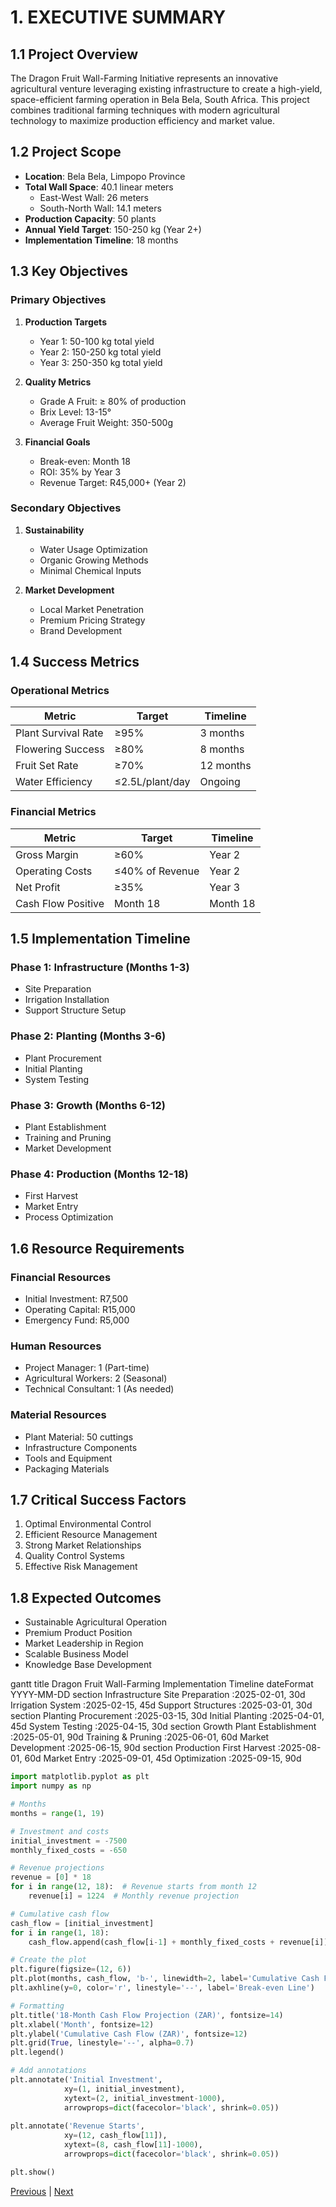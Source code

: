 # 1. EXECUTIVE SUMMARY

## 1.1 Project Overview
The Dragon Fruit Wall-Farming Initiative represents an innovative agricultural venture leveraging existing infrastructure to create a high-yield, space-efficient farming operation in Bela Bela, South Africa. This project combines traditional farming techniques with modern agricultural technology to maximize production efficiency and market value.

## 1.2 Project Scope
- **Location**: Bela Bela, Limpopo Province
- **Total Wall Space**: 40.1 linear meters
  - East-West Wall: 26 meters
  - South-North Wall: 14.1 meters
- **Production Capacity**: 50 plants
- **Annual Yield Target**: 150-250 kg (Year 2+)
- **Implementation Timeline**: 18 months

## 1.3 Key Objectives

### Primary Objectives
1. **Production Targets**
   - Year 1: 50-100 kg total yield
   - Year 2: 150-250 kg total yield
   - Year 3: 250-350 kg total yield

2. **Quality Metrics**
   - Grade A Fruit: ≥ 80% of production
   - Brix Level: 13-15°
   - Average Fruit Weight: 350-500g

3. **Financial Goals**
   - Break-even: Month 18
   - ROI: 35% by Year 3
   - Revenue Target: R45,000+ (Year 2)

### Secondary Objectives
1. **Sustainability**
   - Water Usage Optimization
   - Organic Growing Methods
   - Minimal Chemical Inputs

2. **Market Development**
   - Local Market Penetration
   - Premium Pricing Strategy
   - Brand Development

## 1.4 Success Metrics

### Operational Metrics
| Metric | Target | Timeline |
|--------|---------|----------|
| Plant Survival Rate | ≥95% | 3 months |
| Flowering Success | ≥80% | 8 months |
| Fruit Set Rate | ≥70% | 12 months |
| Water Efficiency | ≤2.5L/plant/day | Ongoing |

### Financial Metrics
| Metric | Target | Timeline |
|--------|---------|----------|
| Gross Margin | ≥60% | Year 2 |
| Operating Costs | ≤40% of Revenue | Year 2 |
| Net Profit | ≥35% | Year 3 |
| Cash Flow Positive | Month 18 | Month 18 |

## 1.5 Implementation Timeline

### Phase 1: Infrastructure (Months 1-3)
- Site Preparation
- Irrigation Installation
- Support Structure Setup

### Phase 2: Planting (Months 3-6)
- Plant Procurement
- Initial Planting
- System Testing

### Phase 3: Growth (Months 6-12)
- Plant Establishment
- Training and Pruning
- Market Development

### Phase 4: Production (Months 12-18)
- First Harvest
- Market Entry
- Process Optimization

## 1.6 Resource Requirements

### Financial Resources
- Initial Investment: R7,500
- Operating Capital: R15,000
- Emergency Fund: R5,000

### Human Resources
- Project Manager: 1 (Part-time)
- Agricultural Workers: 2 (Seasonal)
- Technical Consultant: 1 (As needed)

### Material Resources
- Plant Material: 50 cuttings
- Infrastructure Components
- Tools and Equipment
- Packaging Materials

## 1.7 Critical Success Factors
1. Optimal Environmental Control
2. Efficient Resource Management
3. Strong Market Relationships
4. Quality Control Systems
5. Effective Risk Management

## 1.8 Expected Outcomes
- Sustainable Agricultural Operation
- Premium Product Position
- Market Leadership in Region
- Scalable Business Model
- Knowledge Base Development

gantt
  title Dragon Fruit Wall-Farming Implementation Timeline
  dateFormat  YYYY-MM-DD
  section Infrastructure
  Site Preparation       :2025-02-01, 30d
  Irrigation System     :2025-02-15, 45d
  Support Structures    :2025-03-01, 30d
  section Planting
  Procurement          :2025-03-15, 30d
  Initial Planting     :2025-04-01, 45d
  System Testing       :2025-04-15, 30d
  section Growth
  Plant Establishment  :2025-05-01, 90d
  Training & Pruning   :2025-06-01, 60d
  Market Development   :2025-06-15, 90d
  section Production
  First Harvest       :2025-08-01, 60d
  Market Entry        :2025-09-01, 45d
  Optimization        :2025-09-15, 90d

```python
import matplotlib.pyplot as plt
import numpy as np

# Months
months = range(1, 19)

# Investment and costs
initial_investment = -7500
monthly_fixed_costs = -650

# Revenue projections
revenue = [0] * 18
for i in range(12, 18):  # Revenue starts from month 12
    revenue[i] = 1224  # Monthly revenue projection

# Cumulative cash flow
cash_flow = [initial_investment]
for i in range(1, 18):
    cash_flow.append(cash_flow[i-1] + monthly_fixed_costs + revenue[i])

# Create the plot
plt.figure(figsize=(12, 6))
plt.plot(months, cash_flow, 'b-', linewidth=2, label='Cumulative Cash Flow')
plt.axhline(y=0, color='r', linestyle='--', label='Break-even Line')

# Formatting
plt.title('18-Month Cash Flow Projection (ZAR)', fontsize=14)
plt.xlabel('Month', fontsize=12)
plt.ylabel('Cumulative Cash Flow (ZAR)', fontsize=12)
plt.grid(True, linestyle='--', alpha=0.7)
plt.legend()

# Add annotations
plt.annotate('Initial Investment', 
            xy=(1, initial_investment),
            xytext=(2, initial_investment-1000),
            arrowprops=dict(facecolor='black', shrink=0.05))
            
plt.annotate('Revenue Starts', 
            xy=(12, cash_flow[11]),
            xytext=(8, cash_flow[11]-1000),
            arrowprops=dict(facecolor='black', shrink=0.05))

plt.show()
```

[Previous](README.md) | [Next](technical-implementation.md)
